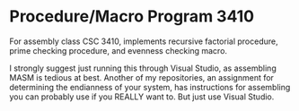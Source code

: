 # Procedure/Macro Program 3410
For assembly class CSC 3410, implements recursive factorial procedure, prime checking procedure, and evenness checking macro.


I strongly suggest just running this through Visual Studio, as assembling MASM is tedious at best. Another of my repositories,
an assignment for determining the endianness of your system, has instructions for assembling you can probably use if you REALLY want to.
But just use Visual Studio.
